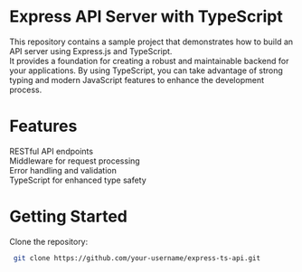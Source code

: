 # Express API Server with TypeScript

This repository contains a sample project that demonstrates how to build an API server using Express.js and TypeScript. </br>
It provides a foundation for creating a robust and maintainable backend for your applications. By using TypeScript, you can take advantage of strong typing and modern JavaScript features to enhance the development process.

# Features
RESTful API endpoints</br>
Middleware for request processing</br>
Error handling and validation</br>
TypeScript for enhanced type safety

# Getting Started
Clone the repository:
 ```bash
  git clone https://github.com/your-username/express-ts-api.git

